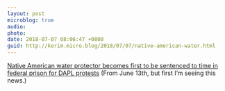 ```yaml
---
layout: post
microblog: true
audio: 
photo: 
date: 2018-07-07 08:06:47 +0800
guid: http://kerim.micro.blog/2018/07/07/native-american-water.html
---
```

[Native American water protector becomes first to be sentenced to time in federal prison for DAPL protests](https://www.nationofchange.org/2018/06/13/native-american-water-protector-becomes-first-to-be-sentenced-to-time-in-federal-prison-for-dapl-protests/) (From June 13th, but first I’m seeing this news.)
